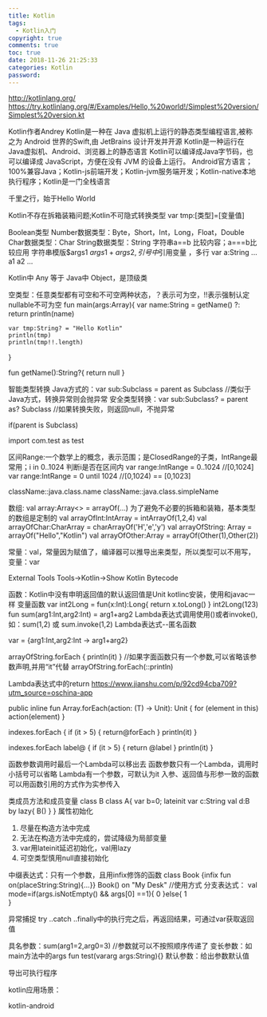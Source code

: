```yaml
---
title: Kotlin
tags:
  - Kotlin入门 
copyright: true
comments: true
toc: true
date: 2018-11-26 21:25:33
categories: Kotlin
password:
---
```


http://kotlinlang.org/
https://try.kotlinlang.org/#/Examples/Hello,%20world!/Simplest%20version/Simplest%20version.kt

Kotlin作者Andrey
Kotlin是一种在 Java 虚拟机上运行的静态类型编程语言,被称之为 Android 世界的Swift,由 JetBrains 设计开发并开源
Kotlin是一种运行在Java虚拟机、Android、浏览器上的静态语言 
Kotlin可以编译成Java字节码，也可以编译成 JavaScript，方便在没有 JVM 的设备上运行。
Android官方语言；100%兼容Java；Kotlin-js前端开发；Kotlin-jvm服务端开发；Kotlin-native本地执行程序；Kotlin是一门全栈语言

千里之行，始于Hello World


Kotlin不存在拆箱装箱问题;Kotlin不可隐式转换类型 
var tmp:[类型]=[变量值]

Boolean类型
Number数据类型：Byte，Short，Int，Long，Float，Double
Char数据类型：Char
String数据类型：String         字符串a==b 比较内容；a===b比较应用  字符串模版$args1  ${args1+args2},引号中$引用变量 ，多行
    var a:String ...
        a1
        a2
    ...

Kotlin中 Any 等于 Java中 Object，是顶级类

空类型：任意类型都有可空和不可空两种状态，？表示可为空，!!表示强制认定nullable不可为空
fun main(args:Array<String>){
    var name:String = getName() ?: return
    println(name)

    var tmp:String? = "Hello Kotlin"
    println(tmp)
    println(tmp!!.length)
}

fun getName():String?{
    return null
}
 
智能类型转换
Java方式的：var sub:Subclass = parent as Subclass   //类似于Java方式，转换异常则会抛异常
安全类型转换：var sub:Subclass? = parent as? Subclass   //如果转换失败，则返回null，不抛异常

if(parent is Subclass)


import com.test as test

区间Range:一个数学上的概念，表示范围；是ClosedRange的子类，IntRange最常用；i in 0..1024 判断i是否在区间内
var range:IntRange = 0..1024    //[0,1024]
var range:IntRange = 0 until 1024    //[0,1024) == [0,1023]

className::java.class.name
className::java.class.simpleName

数组: val array:Array<> = arrayOf(...)
为了避免不必要的拆箱和装箱，基本类型的数组是定制的
val arrayOfInt:IntArray = intArrayOf(1,2,4)
val arrayOfChar:CharArray = charArrayOf('H','e','y')
val arrayOfString: Array<String> = arrayOf("Hello","Kotlin")
val arrayOfOther:Array<Other> = arrayOf(Other(1),Other(2))

常量：val，常量因为赋值了，编译器可以推导出来类型，所以类型可以不用写，变量：var

External Tools
Tools->Kotlin->Show Kotlin Bytecode

函数：Kotlin中没有申明返回值的默认返回值是Unit
kotlinc安装，使用和javac一样
变量函数
var int2Long = fun(x:Int):Long{
    return x.toLong()
} 
int2Long(123)
fun sum(arg1:Int,arg2:Int) = arg1+arg2
Lambda表达式调用使用()或者invoke(),如：sum(1,2) 或 sum.invoke(1,2)
Lambda表达式--匿名函数

var = {arg1:Int,arg2:Int -> arg1+arg2}

arrayOfString.forEach { println(it) }   //如果字面函数只有一个参数,可以省略该参数声明,并用“it”代替
arrayOfString.forEach(::println)

Lambda表达式中的return
https://www.jianshu.com/p/92cd94cba709?utm_source=oschina-app

public inline fun <T> Array<out T>.forEach(action: (T) -> Unit): Unit {
    for (element in this) action(element)
}

indexes.forEach {
    if (it > 5) {
        return@forEach
    }
    println(it)
}

indexes.forEach label@ {
    if (it > 5) {
        return @label
    }
    println(it)
}

函数参数调用时最后一个Lambda可以移出去
函数参数只有一个Lambda，调用时小括号可以省略
Lambda有一个参数，可默认为it
入参、返回值与形参一致的函数可以用函数引用的方式作为实参传入

类成员方法和成员变量
class B
class A{
	var b=0;
    lateinit var c:String 
    val d:B by lazy{
        B()
    }
}
属性初始化
1. 尽量在构造方法中完成
2. 无法在构造方法中完成的，尝试降级为局部变量
3. var用lateinit延迟初始化，val用lazy
4. 可空类型慎用null直接初始化


中缀表达式：只有一个参数，且用infix修饰的函数
class Book {infix fun on(placeString:String){...}}
Book() on "My Desk" //使用方式
分支表达式：
val mode=if(args.isNotEmpty() && args[0] ==1){
    0
}else{
    1    
}

异常捕捉
try ..catch ..finally中的执行完之后，再返回结果，可通过var获取返回值

具名参数：sum(arg1=2,arg0=3)  //参数就可以不按照顺序传递了
变长参数：如main方法中的args
fun test(vararg  args:String){}
默认参数：给出参数默认值

导出可执行程序

kotlin应用场景：

kotlin-android


